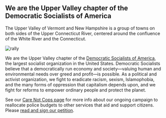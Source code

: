 ## We are the Upper Valley chapter of the Democratic Socialists of America

The Upper Valley of Vermont and New Hampshire is a group of towns on both sides of the Upper Connecticut River, centered around the confluence of the White River and the Connecticut.

![rally](/uploads/landing.jpg)

We are the Upper Valley chapter of the [Democratic Socialists of America](http://dsausa.org/), the largest socialist organization in the United States. Democratic Socialists believe that a democratically run economy and society—valuing human and environmental needs over greed and profit—is possible. As a political and activist organization, we fight to eradicate racism, sexism, Islamophobia, and the many forms of oppression that capitalism depends upon, and we fight for reforms to empower ordinary people and protect the planet.

See our [Care Not Cops page](https://uppervalleydsa.org/care-not-cops) for more info about our ongoing campaign to reallocate police budgets to other services that aid and support citizens. Please [read and sign our petition](https://docs.google.com/forms/d/e/1FAIpQLSe-CIQ2TXU22NvmwqyUqVhepf-br9Y1l7B5ud1AG9ds9pWPVA/viewform?usp=sf_link).
